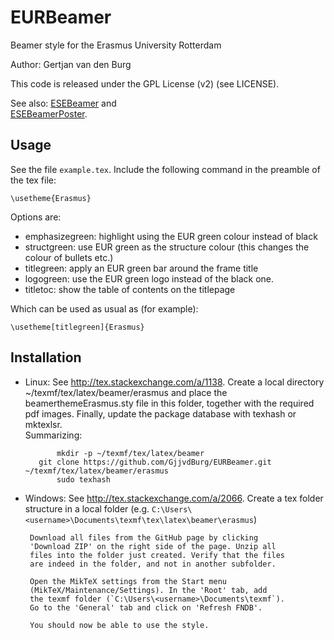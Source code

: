 EURBeamer
=========

Beamer style for the Erasmus University Rotterdam

Author: Gertjan van den Burg

This code is released under the GPL License (v2) (see LICENSE).

See also: [ESEBeamer](http://github.com/GjjvdBurg/ESEBeamer) and  
[ESEBeamerPoster](http://github.com/GjjvdBurg/ESEBeamerPoster).

Usage
-----
See the file `example.tex`. Include the following command
in the preamble of the tex file:

    \usetheme{Erasmus}

Options are:

  - emphasizegreen: highlight using the EUR green colour
    instead of black
  - structgreen: use EUR green as the structure colour 
    (this changes the colour of bullets etc.)
  - titlegreen: apply an EUR green bar around the frame title
  - logogreen: use the EUR green logo instead of the black
    one.
  - titletoc: show the table of contents on the titlepage

Which can be used as usual as (for example):

    \usetheme[titlegreen]{Erasmus}


Installation
------------

- Linux: See http://tex.stackexchange.com/a/1138. Create a
	 local directory ~/texmf/tex/latex/beamer/erasmus and place the 
         beamerthemeErasmus.sty file in this folder, together with the 
         required pdf images.  Finally, update the package database 
         with texhash or mktexlsr.  
         Summarizing:

             mkdir -p ~/texmf/tex/latex/beamer
	     git clone https://github.com/GjjvdBurg/EURBeamer.git ~/texmf/tex/latex/beamer/erasmus
             sudo texhash

- Windows: See http://tex.stackexchange.com/a/2066. Create a tex folder 
	   structure in a local folder (e.g. `C:\Users\<username>\Documents\texmf\tex\latex\beamer\erasmus`)
           
 	   Download all files from the GitHub page by clicking
	   'Download ZIP' on the right side of the page. Unzip all 
	   files into the folder just created. Verify that the files
	   are indeed in the folder, and not in another subfolder.
	
	   Open the MikTeX settings from the Start menu
	   (MikTeX/Maintenance/Settings). In the 'Root' tab, add
	   the texmf folder (`C:\Users\<username>\Documents\texmf`).
	   Go to the 'General' tab and click on 'Refresh FNDB'.
	
	   You should now be able to use the style.
